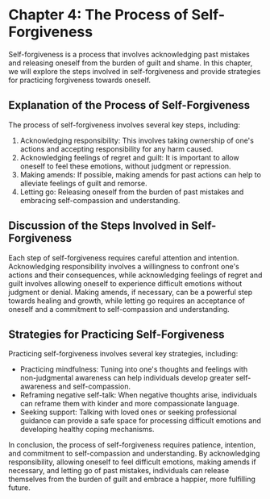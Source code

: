 Chapter 4: The Process of Self-Forgiveness
==========================================

Self-forgiveness is a process that involves acknowledging past mistakes and releasing oneself from the burden of guilt and shame. In this chapter, we will explore the steps involved in self-forgiveness and provide strategies for practicing forgiveness towards oneself.

Explanation of the Process of Self-Forgiveness
----------------------------------------------

The process of self-forgiveness involves several key steps, including:

1. Acknowledging responsibility: This involves taking ownership of one's actions and accepting responsibility for any harm caused.
2. Acknowledging feelings of regret and guilt: It is important to allow oneself to feel these emotions, without judgment or repression.
3. Making amends: If possible, making amends for past actions can help to alleviate feelings of guilt and remorse.
4. Letting go: Releasing oneself from the burden of past mistakes and embracing self-compassion and understanding.

Discussion of the Steps Involved in Self-Forgiveness
----------------------------------------------------

Each step of self-forgiveness requires careful attention and intention. Acknowledging responsibility involves a willingness to confront one's actions and their consequences, while acknowledging feelings of regret and guilt involves allowing oneself to experience difficult emotions without judgment or denial. Making amends, if necessary, can be a powerful step towards healing and growth, while letting go requires an acceptance of oneself and a commitment to self-compassion and understanding.

Strategies for Practicing Self-Forgiveness
------------------------------------------

Practicing self-forgiveness involves several key strategies, including:

* Practicing mindfulness: Tuning into one's thoughts and feelings with non-judgmental awareness can help individuals develop greater self-awareness and self-compassion.
* Reframing negative self-talk: When negative thoughts arise, individuals can reframe them with kinder and more compassionate language.
* Seeking support: Talking with loved ones or seeking professional guidance can provide a safe space for processing difficult emotions and developing healthy coping mechanisms.

In conclusion, the process of self-forgiveness requires patience, intention, and commitment to self-compassion and understanding. By acknowledging responsibility, allowing oneself to feel difficult emotions, making amends if necessary, and letting go of past mistakes, individuals can release themselves from the burden of guilt and embrace a happier, more fulfilling future.
